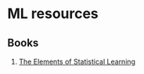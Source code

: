 # ML resources

## Books

1. [The Elements of Statistical Learning](https://doi.org/10.1007/978-0-387-84858-7)